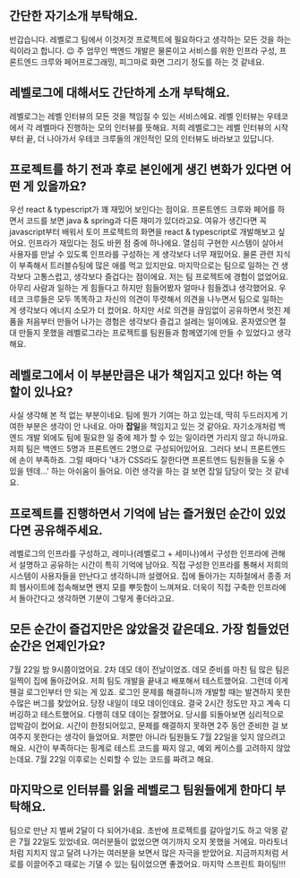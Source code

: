 ## 간단한 자기소개 부탁해요.
반갑습니다. 레벨로그 팀에서 이것저것 프로젝트에 필요하다고 생각하는 모든 것을 하는 릭이라고 합니다. 😉
주 업무인 백엔드 개발은 물론이고 서비스를 위한 인프라 구성, 프론트엔드 크루와 페어프로그래밍, 피그마로 화면 그리기 정도를 하는 것 같네요. 

## 레벨로그에 대해서도 간단하게 소개 부탁해요.
레벨로그는 레벨 인터뷰의 모든 것을 책임질 수 있는 서비스에요. 레벨 인터뷰는 우테코에서 각 레벨마다 진행하는 모의 인터뷰를 뜻해요. 저희 레벨로그는 레벨 인터뷰의 시작부터 끝, 더 나아가서 우테코 크루들의 개인적인 모의 인터뷰도 바라보고 있답니다.

## 프로젝트를 하기 전과 후로 본인에게 생긴 변화가 있다면 어떤 게 있을까요?
우선 react & typescript가 꽤 재밌어 보인다는 점이요. 프론트엔드 크루와 페어를 하면서 코드를 보면 java & spring과 다른 재미가 있더라고요. 여유가 생긴다면 꼭 javascript부터 배워서 토이 프로젝트의 화면을 react & typescript로 개발해보고 싶어요.
인프라가 재밌다는 점도 바뀐 점 중에 하나에요. 열심히 구현한 시스템이 살아서 사용자를 만날 수 있도록 인프라를 구성하는 게 생각보다 너무 재밌어요. 물론 관련 지식이 부족해서 트러블슈팅에 많은 애를 먹고 있지만요.
마지막으로는 팀으로 일하는 건 생각보다 고통스럽고, 생각보다 즐겁다는 점이에요. 저는 팀 프로젝트에 경험이 없었어요. 아무리 사람과 일하는 게 힘들다고 하지만 힘들어봤자 얼마나 힘들겠냐 생각했어요. 우테코 크루들은 모두 똑똑하고 자신의 의견이 뚜렷해서 의견을 나누면서 팀으로 일하는 게 생각보다 에너지 소모가 더 컸어요. 하지만 서로 의견을 끊임없이 공유하면서 멋진 제품을 처음부터 만들어 나가는 경험은 생각보다 즐겁고 설레는 일이에요. 혼자였으면 절대 만들지 못했을 레벨로그라는 프로젝트를 팀원들과 함께였기에 만들 수 있었다고 생각해요.

## 레벨로그에서 이 부분만큼은 내가 책임지고 있다! 하는 역할이 있나요?
사실 생각해 본 적 없는 부분이네요. 팀에 뭔가 기여는 하고 있는데, 딱히 두드러지게 기여한 부분은 생각이 안 나네요. 아마 **잡일**을 책임지고 있는 것 같아요. 자기소개처럼 백엔드 개발 외에도 팀에 필요한 일 중에 제가 할 수 있는 일이라면 가리지 않고 하니까요. 저희 팀은 백엔드 5명과 프론트엔드 2명으로 구성되어있어요. 그러다 보니 프론트엔드에 손이 부족하죠. 그럴 때마다 '내가 CSS라도 잘한다면 프론트엔드 팀원들을 도울 수 있을 텐데...' 하는 아쉬움이 들어요. 이런 생각을 하는 걸 보면 잡일 담당이 맞는 것 같네요.

## 프로젝트를 진행하면서 기억에 남는 즐거웠던 순간이 있었다면 공유해주세요.
레벨로그의 인프라를 구성하고, 레미나(레벨로그 + 세미나)에서 구성한 인프라에 관해서 설명하고 공유하는 시간이 특히 기억에 남아요. 직접 구성한 인프라를 통해서 저희의 시스템이 사용자들을 만난다고 생각하니까 설렜어요. 집에 돌아가는 지하철에서 종종 저희 웹사이트에 접속해보면 왠지 모를 뿌듯함이 느껴져요. 더욱이 직접 구축한 인프라에서 돌아간다고 생각하면 기분이 그렇게 좋더라고요.

## 모든 순간이 즐겁지만은 않았을것 같은데요. 가장 힘들었던 순간은 언제인가요?
7월 22일 밤 9시쯤이었어요. 2차 데모 데이 전날이었죠. 데모 준비를 마친 팀 많은 팀은 일찍이 집에 돌아갔어요. 저희 팀도 개발을 끝내고 배포해서 테스트했어요. 그런데 이게 웬걸 로그인부터 안 되는 게 있죠. 로그인 문제를 해결하니까 개발할 때는 발견하지 못한 수많은 버그를 찾았어요. 당장 내일이 데모 데이인데요.
결국 2시간 정도만 자고 계속 디버깅하고 테스트했어요. 다행히 데모 데이는 잘했어요. 당시를 되돌아보면 심리적으로 압박감이 컸어요. 시간이 한정되어있고, 문제를 해결하지 못하면 2주 동안 준비한 걸 보여주지 못한다는 생각이 들었어요. 저뿐만 아니라 팀원들도 7월 22일을 잊지 않으려고 해요. 시간이 부족하다는 핑계로 테스트 코드를 짜지 않고, 예외 케이스를 고려하지 않았는데요. 7월 22일 이후로는 신뢰할 수 있는 코드를 짜려고 해요.

## 마지막으로 인터뷰를 읽을 레벨로그 팀원들에게 한마디 부탁해요.
팀으로 만난 지 벌써 2달이 다 되어가네요. 초반에 프로젝트를 갈아엎기도 하고 악몽 같은 7월 22일도 있었네요. 여러분들이 없었으면 여기까지 오지 못했을 거에요. 마라토너처럼 지치지 않고 달려 나가는 여러분을 보면서 많은 자극을 받았어요. 지금까지처럼 서로를 이끌어주고 때로는 기댈 수 있는 팀이었으면 좋겠어요. 마지막 스프린트 화이팅!!!

